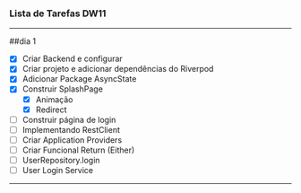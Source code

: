 ### Lista de Tarefas DW11
---
##dia 1

- [x] Criar Backend e configurar 
- [x] Criar projeto e adicionar dependências do Riverpod 
- [x] Adicionar Package AsyncState
- [x] Construir SplashPage
  - [x] Animação
  - [x] Redirect
- [ ] Construir página de login 
- [ ] Implementando RestClient 
- [ ] Criar Application Providers 
- [ ] Criar Funcional Return (Either) 
- [ ] UserRepository.login 
- [ ] User Login Service 

---